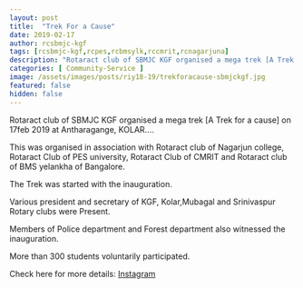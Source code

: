 ```yaml
---
layout: post
title:  "Trek For a Cause"
date: 2019-02-17
author: rcsbmjc-kgf
tags: [rcsbmjc-kgf,rcpes,rcbmsylk,rccmrit,rcnagarjuna]
description: "Rotaract club of SBMJC KGF organised a mega trek [A Trek for a cause] on 17feb 2019 at Antharagange, KOLAR...."
categories: [ Community-Service ]
image: /assets/images/posts/riy18-19/trekforacause-sbmjckgf.jpg
featured: false
hidden: false
---
```


Rotaract club of SBMJC KGF organised a mega trek [A Trek for a cause] on 17feb 2019 at Antharagange, KOLAR.... 

This was organised in association with Rotaract club of Nagarjun college, Rotaract Club of PES university, Rotaract Club of CMRIT and Rotaract club of BMS yelankha of Bangalore.

The Trek was started with the inauguration.

Various president and secretary of KGF, Kolar,Mubagal and Srinivaspur Rotary clubs were Present.

Members of Police department and Forest department also witnessed the inauguration.

More than 300 students voluntarily participated.

Check here for more details: <a rel="noopener noreferrer" target="_blank" href="https://www.instagram.com/p/BuROYa_Hkur/">Instagram</a>

